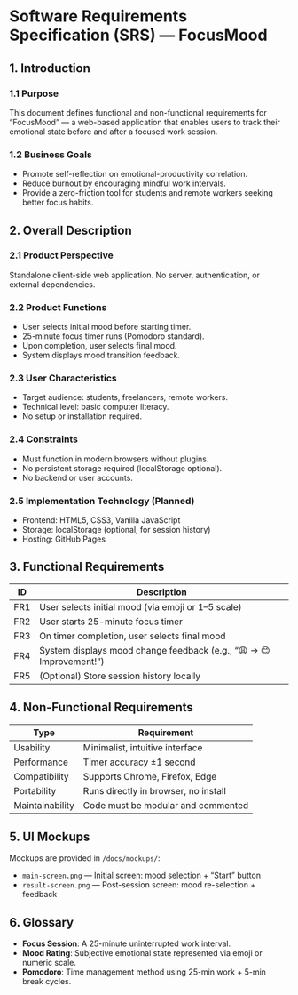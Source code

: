 # Software Requirements Specification (SRS) — FocusMood

## 1. Introduction

### 1.1 Purpose
This document defines functional and non-functional requirements for “FocusMood” — a web-based application that enables users to track their emotional state before and after a focused work session.

### 1.2 Business Goals
- Promote self-reflection on emotional-productivity correlation.
- Reduce burnout by encouraging mindful work intervals.
- Provide a zero-friction tool for students and remote workers seeking better focus habits.

## 2. Overall Description

### 2.1 Product Perspective
Standalone client-side web application. No server, authentication, or external dependencies.

### 2.2 Product Functions
- User selects initial mood before starting timer.
- 25-minute focus timer runs (Pomodoro standard).
- Upon completion, user selects final mood.
- System displays mood transition feedback.

### 2.3 User Characteristics
- Target audience: students, freelancers, remote workers.
- Technical level: basic computer literacy.
- No setup or installation required.

### 2.4 Constraints
- Must function in modern browsers without plugins.
- No persistent storage required (localStorage optional).
- No backend or user accounts.

### 2.5 Implementation Technology (Planned)
- Frontend: HTML5, CSS3, Vanilla JavaScript
- Storage: localStorage (optional, for session history)
- Hosting: GitHub Pages

## 3. Functional Requirements

| ID  | Description                                  |
|-----|----------------------------------------------|
| FR1 | User selects initial mood (via emoji or 1–5 scale) |
| FR2 | User starts 25-minute focus timer            |
| FR3 | On timer completion, user selects final mood |
| FR4 | System displays mood change feedback (e.g., “😩 → 😊 Improvement!”) |
| FR5 | (Optional) Store session history locally     |

## 4. Non-Functional Requirements

| Type               | Requirement                                  |
|--------------------|----------------------------------------------|
| Usability          | Minimalist, intuitive interface              |
| Performance        | Timer accuracy ±1 second                     |
| Compatibility      | Supports Chrome, Firefox, Edge               |
| Portability        | Runs directly in browser, no install         |
| Maintainability    | Code must be modular and commented           |

## 5. UI Mockups
Mockups are provided in `/docs/mockups/`:

- `main-screen.png` — Initial screen: mood selection + “Start” button
- `result-screen.png` — Post-session screen: mood re-selection + feedback

## 6. Glossary

- **Focus Session**: A 25-minute uninterrupted work interval.
- **Mood Rating**: Subjective emotional state represented via emoji or numeric scale.
- **Pomodoro**: Time management method using 25-min work + 5-min break cycles.
